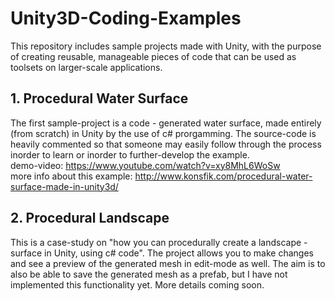 # Unity3D-Coding-Examples
This repository includes sample projects made with Unity, with the purpose of creating reusable, manageable pieces of code that can be used as toolsets on larger-scale applications. 
## 1. Procedural Water Surface
The first sample-project is a code - generated water surface, made entirely (from scratch) in Unity by the use of c# prorgamming. The source-code is heavily commented so that someone may easily follow through the process inorder to learn or inorder to further-develop the example.  
demo-video: https://www.youtube.com/watch?v=xy8MhL6WoSw  
more info about this example: http://www.konsfik.com/procedural-water-surface-made-in-unity3d/  
  
## 2. Procedural Landscape
This is a case-study on "how you can procedurally create a landscape - surface in Unity, using c# code". The project allows you to make changes and see a preview of the generated mesh in edit-mode as well. The aim is to also be able to save the generated mesh as a prefab, but I have not implemented this functionality yet. More details coming soon.
